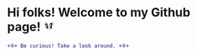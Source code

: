 
# Hi folks! Welcome to my Github page! <img src="piscapisca.gif" alt="eyes blinking" style= "margin:0; padding:0; float:bottom; width: 5%; height: auto;" class="responsive"/>

```diff
+⁜+ Be curious! Take a look around. +⁜+
```
